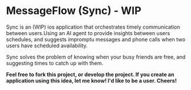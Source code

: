 # MessageFlow (Sync) - WIP

Sync is an (WIP) ios application that orchestrates timely communication between users.Using an AI agent to provide insights between users schedules, and suggests impromptu messages and phone calls when two users have scheduled availability.

Sync solves the problem of knowing when your busy friends are free, and suggesting times to catch up with them. 

**Feel free to fork this project, or develop the project. If you create an application using this idea, let me know! I'd like to be a user. Cheers!**
